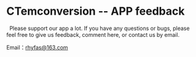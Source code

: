 # CTemconversion -- APP feedback


  Please support our app a lot. If you have any questions or bugs, please feel free to give us feedback, comment here, or contact us by email.
  
  
  Email：rhyfas@163.com
